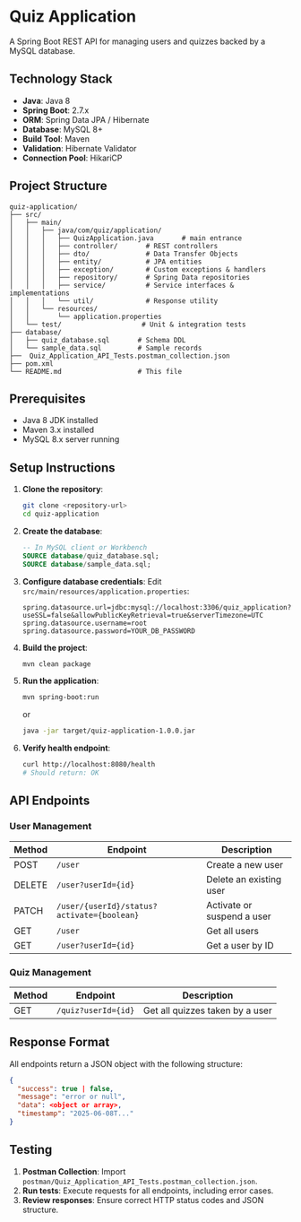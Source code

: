 # Quiz Application

A Spring Boot REST API for managing users and quizzes backed by a MySQL database.

## Technology Stack

* **Java**: Java 8
* **Spring Boot**: 2.7.x
* **ORM**: Spring Data JPA / Hibernate
* **Database**: MySQL 8+
* **Build Tool**: Maven
* **Validation**: Hibernate Validator
* **Connection Pool**: HikariCP

## Project Structure

```
quiz-application/
├── src/
│   ├── main/
│   │   ├── java/com/quiz/application/
│   │   │   ├── QuizApplication.java       # main entrance
│   │   │   ├── controller/       # REST controllers
│   │   │   ├── dto/              # Data Transfer Objects
│   │   │   ├── entity/           # JPA entities
│   │   │   ├── exception/        # Custom exceptions & handlers
│   │   │   ├── repository/       # Spring Data repositories
│   │   │   ├── service/          # Service interfaces & implementations
│   │   │   └── util/             # Response utility
│   │   └── resources/
│   │       └── application.properties
│   └── test/                    # Unit & integration tests
├── database/
│   ├── quiz_database.sql       # Schema DDL
│   └── sample_data.sql         # Sample records
├──  Quiz_Application_API_Tests.postman_collection.json
├── pom.xml
└── README.md                   # This file
```

## Prerequisites

* Java 8 JDK installed
* Maven 3.x installed
* MySQL 8.x server running

## Setup Instructions

1. **Clone the repository**:

   ```bash
   git clone <repository-url>
   cd quiz-application
   ```

2. **Create the database**:

   ```sql
   -- In MySQL client or Workbench
   SOURCE database/quiz_database.sql;
   SOURCE database/sample_data.sql;
   ```

3. **Configure database credentials**:
   Edit `src/main/resources/application.properties`:

   ```properties
   spring.datasource.url=jdbc:mysql://localhost:3306/quiz_application?useSSL=false&allowPublicKeyRetrieval=true&serverTimezone=UTC
   spring.datasource.username=root
   spring.datasource.password=YOUR_DB_PASSWORD
   ```

4. **Build the project**:

   ```bash
   mvn clean package
   ```

5. **Run the application**:

   ```bash
   mvn spring-boot:run
   ```

   or

   ```bash
   java -jar target/quiz-application-1.0.0.jar
   ```

6. **Verify health endpoint**:

   ```bash
   curl http://localhost:8080/health
   # Should return: OK
   ```

## API Endpoints

### User Management

| Method | Endpoint                                   | Description                |
| ------ | ------------------------------------------ | -------------------------- |
| POST   | `/user`                                    | Create a new user          |
| DELETE | `/user?userId={id}`                        | Delete an existing user    |
| PATCH  | `/user/{userId}/status?activate={boolean}` | Activate or suspend a user |
| GET    | `/user`                                    | Get all users              |
| GET    | `/user?userId={id}`                        | Get a user by ID           |

### Quiz Management

| Method | Endpoint            | Description                     |
| ------ | ------------------- | ------------------------------- |
| GET    | `/quiz?userId={id}` | Get all quizzes taken by a user |

## Response Format

All endpoints return a JSON object with the following structure:

```json
{
  "success": true | false,
  "message": "error or null",
  "data": <object or array>,
  "timestamp": "2025-06-08T..."
}
```

## Testing

1. **Postman Collection**: Import `postman/Quiz_Application_API_Tests.postman_collection.json`.
2. **Run tests**: Execute requests for all endpoints, including error cases.
3. **Review responses**: Ensure correct HTTP status codes and JSON structure.


